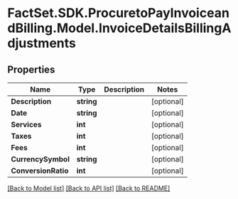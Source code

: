 # FactSet.SDK.ProcuretoPayInvoiceandBilling.Model.InvoiceDetailsBillingAdjustments

## Properties

Name | Type | Description | Notes
------------ | ------------- | ------------- | -------------
**Description** | **string** |  | [optional] 
**Date** | **string** |  | [optional] 
**Services** | **int** |  | [optional] 
**Taxes** | **int** |  | [optional] 
**Fees** | **int** |  | [optional] 
**CurrencySymbol** | **string** |  | [optional] 
**ConversionRatio** | **int** |  | [optional] 

[[Back to Model list]](../README.md#documentation-for-models) [[Back to API list]](../README.md#documentation-for-api-endpoints) [[Back to README]](../README.md)

